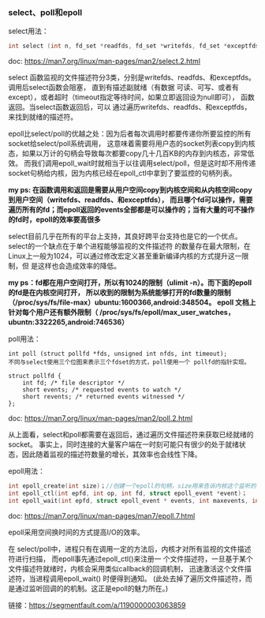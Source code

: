 ### select、poll和epoll

select用法：
```c
int select (int n, fd_set *readfds, fd_set *writefds, fd_set *exceptfds, struct timeval *timeout);
```

doc: https://man7.org/linux/man-pages/man2/select.2.html

select 函数监视的文件描述符分3类，分别是writefds、readfds、和exceptfds。调用后select函数会阻塞，
直到有描述副就绪（有数据 可读、可写、或者有except），或者超时（timeout指定等待时间，如果立即返回设为null即可），
函数返回。当select函数返回后，可以 通过遍历writefds、readfds、和exceptfds，来找到就绪的描述符。

epoll比select/poll的优越之处：因为后者每次调用时都要传递你所要监控的所有socket给select/poll系统调用，
这意味着需要将用户态的socket列表copy到内核态，如果以万计的句柄会导致每次都要copy几十几百KB的内存到内核态，非常低效。
而我们调用epoll_wait时就相当于以往调用select/poll，但是这时却不用传递socket句柄给内核，因为内核已经在epoll_ctl中拿到了要监控的句柄列表。
 
**my ps: 在函数调用和返回是需要从用户空间copy到内核空间和从内核空间copy到用户空间（writefds、readfds、和exceptfds），
而且哪个fd可以操作，需要遍历所有的fd；而epoll返回的events全部都是可以操作的；当有大量的可不操作的fd时，epoll的效率要高很多**

select目前几乎在所有的平台上支持，其良好跨平台支持也是它的一个优点。select的一个缺点在于单个进程能够监视的文件描述符
的数量存在最大限制，在Linux上一般为1024，可以通过修改宏定义甚至重新编译内核的方式提升这一限制，但 是这样也会造成效率的降低。

**my ps：fd都在用户空间打开，所以有1024的限制（ulimit -n）。而下面的epoll的fd是在内核空间打开，
所以收到的限制为系统能够打开的fd数量的限制（/proc/sys/fs/file-max）ubuntu:1600366,android:348504。
epoll 文档上针对每个用户还有额外限制（ /proc/sys/fs/epoll/max_user_watches，ubuntn:3322265,android:746536）**

poll用法：
```
int poll (struct pollfd *fds, unsigned int nfds, int timeout);
不同与select使用三个位图来表示三个fdset的方式，poll使用一个 pollfd的指针实现。

struct pollfd {
    int fd; /* file descriptor */
    short events; /* requested events to watch */
    short revents; /* returned events witnessed */
};
```

doc: https://man7.org/linux/man-pages/man2/poll.2.html

从上面看，select和poll都需要在返回后，通过遍历文件描述符来获取已经就绪的socket。
事实上，同时连接的大量客户端在一时刻可能只有很少的处于就绪状态，因此随着监视的描述符数量的增长，其效率也会线性下降。

epoll用法：
```c
int epoll_create(int size)；//创建一个epoll的句柄，size用来告诉内核这个监听的数目一共有多大
int epoll_ctl(int epfd, int op, int fd, struct epoll_event *event)；
int epoll_wait(int epfd, struct epoll_event * events, int maxevents, int timeout);
```
doc: https://man7.org/linux/man-pages/man7/epoll.7.html

epoll采用空间换时间的方式提高I/O的效率。


在 select/poll中，进程只有在调用一定的方法后，内核才对所有监视的文件描述符进行扫描，
而epoll事先通过epoll_ctl()来注册一 个文件描述符，一旦基于某个文件描述符就绪时，内核会采用类似callback的回调机制，
迅速激活这个文件描述符，当进程调用epoll_wait() 时便得到通知。
(此处去掉了遍历文件描述符，而是通过监听回调的的机制。这正是epoll的魅力所在。)


链接：https://segmentfault.com/a/1190000003063859